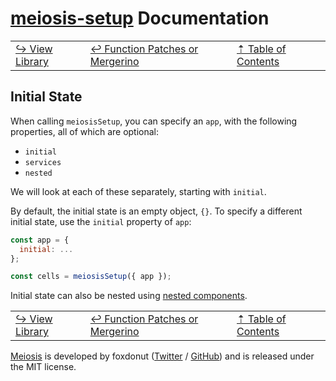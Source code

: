 # [meiosis-setup](https://meiosis.js.org/setup) Documentation

| | | |
| ---- | ---- | ---- |
| [&rarrhk; View Library](setup-view-library.html) | [&larrhk; Function Patches or Mergerino](setup-function-patches-or-mergerino.html) | [&#8673; Table of Contents](setup-toc.html) |

## Initial State

When calling `meiosisSetup`, you can specify an `app`, with the following properties, all of which
are optional:

- `initial`
- `services`
- `nested`

We will look at each of these separately, starting with `initial`.

By default, the initial state is an empty object, `{}`. To specify a different initial state, use
the `initial` property of `app`:

```js
const app = {
  initial: ...
};

const cells = meiosisSetup({ app });
```

Initial state can also be nested using [nested components](setup-nested-components.html).

| | | |
| ---- | ---- | ---- |
| [&rarrhk; View Library](setup-view-library.html) | [&larrhk; Function Patches or Mergerino](setup-function-patches-or-mergerino.html) | [&#8673; Table of Contents](setup-toc.html) |

[Meiosis](https://meiosis.js.org) is developed by foxdonut ([Twitter](http://twitter.com/foxdonut00) /
[GitHub](https://github.com/foxdonut)) and is released under the MIT license.
